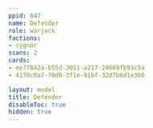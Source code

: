 ```yaml
---
ppid: 647
name: Defender
role: warjack
factions:
- cygnar
scans: 2
cards:
- ee77842a-b55d-3011-a217-24669fb93c5a
- 4170c0a7-70d0-3f1e-91bf-32d7b6d1e360

layout: model
title: Defender
disableToc: true
hidden: true
---
```

